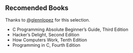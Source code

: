 ## Recomended Books

Thanks to [@glennlopez](https://github.com/glennlopez) for this selection.
- C Programming Absolute Beginner’s Guide, Third Edition
- Hacker’s Delight, Second Edition
- How Computers Work, Tenth Edition
- Programming in C, Fourth Edition
